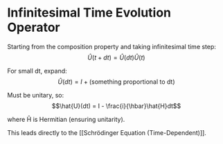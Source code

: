 # Infinitesimal Time Evolution Operator

Starting from the composition property and taking infinitesimal time step:
$$\hat{U}(t + dt) = \hat{U}(dt)\hat{U}(t)$$

For small dt, expand:
$$\hat{U}(dt) = I + \text{(something proportional to dt)}$$

Must be unitary, so:
$$\hat{U}(dt) = I - \frac{i}{\hbar}\hat{H}dt$$

where Ĥ is Hermitian (ensuring unitarity).

This leads directly to the [[Schrödinger Equation (Time-Dependent)]].